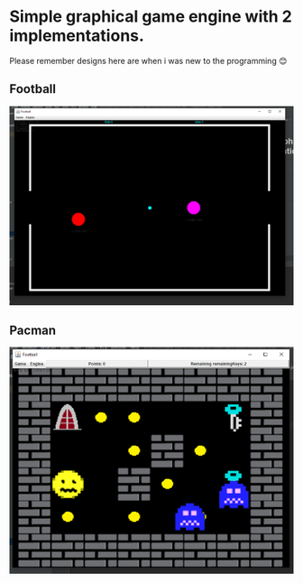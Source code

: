 # Simple graphical game engine with 2 implementations.
Please remember designs here are when i was new to the programming 😊

## Football
![Football screenshot](readme/football.png)

## Pacman
![Pacman screenshot](readme/Pacman.png)